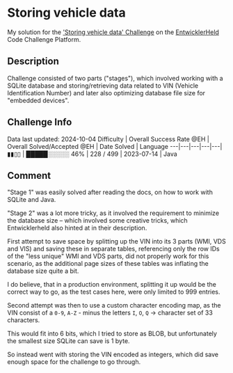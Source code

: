 # Storing vehicle data

My solution for the ['Storing vehicle data' Challenge](https://platform.entwicklerheld.de/challenge/storing-vehicle-data?technology=Java) on the [EntwicklerHeld](https://platform.entwicklerheld.de/) Code Challenge Platform.

## Description
Challenge consisted of two parts ("stages"), which involved working with a SQLite database and storing/retrieving data related to VIN (Vehicle Identification Number) and later also optimizing database file size for "embedded devices".

## Challenge Info
Data last updated: 2024-10-04
Difficulty | Overall Success Rate @EH | Overall Solved/Accepted @EH | Date Solved | Language
---|---|---|---|---|
▮▮▯▯ | █████░░░░░ 46% | 228 / 499 | 2023-07-14 | Java

## Comment
"Stage 1" was easily solved after reading the docs, on how to work with SQLite and Java.

"Stage 2" was a lot more tricky, as it involved the requirement to minimize the database size – which involved some creative tricks, which Entwicklerheld also hinted at in their description.

First attempt to save space by splitting up the VIN into its 3 parts (WMI, VDS and VIS) and saving these in separate tables, referencing only the row IDs of the "less unique" WMI and VDS parts, did not properly work for this scenario, as the additional page sizes of these tables was inflating the database size quite a bit.

I do believe, that in a production environment, splitting it up would be the correct way to go, as the test cases here, were only limited to 999 entries.

Second attempt was then to use a custom character encoding map, as the VIN consist of a `0-9`, `A-Z` - minus the letters `I`, `O`, `Q` -> character set of 33 characters.

This would fit into 6 bits, which I tried to store as BLOB, but unfortunately the smallest size SQLite can save is 1 byte.

So instead went with storing the VIN encoded as integers, which did save enough space for the challenge to go through.

